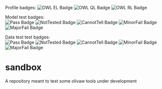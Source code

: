 Profile badges:	
![OWL EL Badge](https://img.shields.io/endpoint?url=https://gist.githubusercontent.com/NicoRobertIn/b2a5180d366a3f40048606215aa7744d/raw/refs/heads/dev_EL.json)
![OWL QL Badge](https://img.shields.io/endpoint?url=https://gist.githubusercontent.com/NicoRobertIn/b2a5180d366a3f40048606215aa7744d/raw/refs/heads/dev_QL.json)
![OWL RL Badge](https://img.shields.io/endpoint?url=https://gist.githubusercontent.com/NicoRobertIn/b2a5180d366a3f40048606215aa7744d/raw/refs/heads/dev_RL.json)
 
Model test badges:	
![Pass Badge](https://img.shields.io/endpoint?url=https://gist.githubusercontent.com/NicoRobertIn/b2a5180d366a3f40048606215aa7744d/raw/refs/heads/dev_MODEL_PASS.json)
![NotTested Badge](https://img.shields.io/endpoint?url=https://gist.githubusercontent.com/NicoRobertIn/b2a5180d366a3f40048606215aa7744d/raw/refs/heads/dev_MODEL_NOTTESTED.json)
![CannotTell Badge](https://img.shields.io/endpoint?url=https://gist.githubusercontent.com/NicoRobertIn/b2a5180d366a3f40048606215aa7744d/raw/refs/heads/dev_MODEL_CANNOTTELL.json)
![MinorFail Badge](https://img.shields.io/endpoint?url=https://gist.githubusercontent.com/NicoRobertIn/b2a5180d366a3f40048606215aa7744d/raw/refs/heads/dev_MODEL_MINORFAIL.json)
![MajorFail Badge](https://img.shields.io/endpoint?url=https://gist.githubusercontent.com/NicoRobertIn/b2a5180d366a3f40048606215aa7744d/raw/refs/heads/dev_MODEL_MAJORFAIL.json)
 
Data test test badges:	
![Pass Badge](https://img.shields.io/endpoint?url=https://gist.githubusercontent.com/NicoRobertIn/b2a5180d366a3f40048606215aa7744d/raw/refs/heads/dev_DATA_PASS.json)
![NotTested Badge](https://img.shields.io/endpoint?url=https://gist.githubusercontent.com/NicoRobertIn/b2a5180d366a3f40048606215aa7744d/raw/refs/heads/dev_DATA_NOTTESTED.json)
![CannotTell Badge](https://img.shields.io/endpoint?url=https://gist.githubusercontent.com/NicoRobertIn/b2a5180d366a3f40048606215aa7744d/raw/refs/heads/dev_DATA_CANNOTTELL.json)
![MinorFail Badge](https://img.shields.io/endpoint?url=https://gist.githubusercontent.com/NicoRobertIn/b2a5180d366a3f40048606215aa7744d/raw/refs/heads/dev_DATA_MINORFAIL.json)
![MajorFail Badge](https://img.shields.io/endpoint?url=https://gist.githubusercontent.com/NicoRobertIn/b2a5180d366a3f40048606215aa7744d/raw/refs/heads/dev_DATA_MAJORFAIL.json)
 
# sandbox
A repository meant to test some olivaw tools under development
